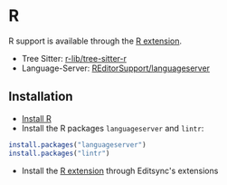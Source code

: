 # R

R support is available through the [R extension](https://github.com/ocsmit/editsync-r).

- Tree Sitter: [r-lib/tree-sitter-r](https://github.com/r-lib/tree-sitter-r)
- Language-Server: [REditorSupport/languageserver](https://github.com/REditorSupport/languageserver)

## Installation

- [Install R](https://cloud.r-project.org/)
- Install the R packages `languageserver` and `lintr`:

```R
install.packages("languageserver")
install.packages("lintr")
```

- Install the [R extension](https://github.com/ocsmit/editsync-r) through Editsync's extensions

<!--
TBD: R REPL Docs
-->
